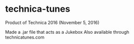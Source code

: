 # technica-tunes
Product of Technica 2016 (November 5, 2016)

Made a .jar file that acts as a Jukebox
Also available through technicatunes.com
